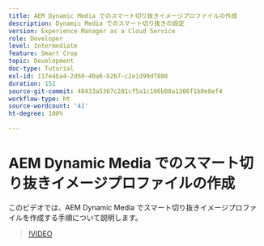 ```yaml
---
title: AEM Dynamic Media でのスマート切り抜きイメージプロファイルの作成
description: Dynamic Media でのスマート切り抜きの設定
version: Experience Manager as a Cloud Service
role: Developer
level: Intermediate
feature: Smart Crop
topic: Development
doc-type: Tutorial
exl-id: 117e4ba4-2d60-40a6-b267-c2e1d99df808
duration: 152
source-git-commit: 48433a5367c281cf5a1c106b08a1306f1b0e8ef4
workflow-type: ht
source-wordcount: '41'
ht-degree: 100%

---
```


# AEM Dynamic Media でのスマート切り抜きイメージプロファイルの作成

このビデオでは、AEM Dynamic Media でスマート切り抜きイメージプロファイルを作成する手順について説明します。

>[!VIDEO](https://video.tv.adobe.com/v/3418634?quality=12&learn=on&captions=jpn)
